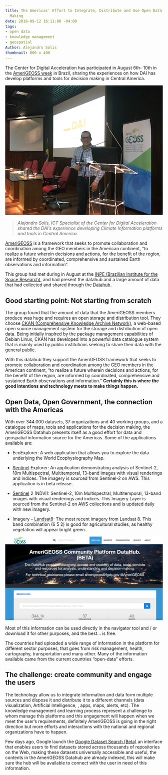 ```yaml
---
title: The Americas' Effort to Integrate, Distribute and Use Open Data for Decision
  Making
date: 2018-09-12 16:11:00 -04:00
tags:
- open data
- knowledge management
- geospatial
Author: Alejandro Solis
thumbnail: 800 x 400
---
```


The Center for Digital Acceleration has participated in August 6th- 10th in the [AmeriGEOSS week](https://www.amerigeoss.org/amerigeoss-events/amerigeoss-week-2018/index_html) in Brazil, sharing the experiences on how DAI has develop platforms and tools for decision making in Central America.

![Screen Shot 2018-09-12 at 2.14.19 PM.png](/uploads/Screen%20Shot%202018-09-12%20at%202.14.19%20PM.png)

> *Alejandro Solis, ICT Specialist of the Center for Digital Acceleration shared the DAI’s experience developing Climate Information platforms and tools in Central America.*

[AmeriGEOSS](https://www.amerigeoss.org/amerigeoss/index_html) is a framework that seeks to promote collaboration and coordination among the GEO members in the American continent, “to realize a future wherein decisions and actions, for the benefit of the region, are informed by coordinated, comprehensive and sustained Earth observations and information”.

This group had met during in August at the [INPE (Brazilian Institute for the Space Research)](http://www.inpe.br), and had present the datahub and a large amount of data that had collected and shared through the [Datahub](https://data.amerigeoss.org).

## **Good starting point: Not starting from scratch**

The group found that the amount of data that the AmeriGEOSS members produce was huge and requires an open storage and distribution tool. They choose [CKAN (Comprehensive Knowledge Archive Network)](https://ckan.org),  a web-based open source management system for the storage and distribution of open data. Being initially inspired by the package management capabilities of Debian Linux, CKAN has developed into a powerful data catalogue system that is mainly used by public institutions seeking to share their data with the general public.

With this datahub they support the AmeriGEOSS framework that seeks to promote collaboration and coordination among the GEO members in the American continent, “to realize a future wherein decisions and actions, for the benefit of the region, are informed by coordinated, comprehensive and sustained Earth observations and information.” **Certainly this is where the good intentions and technology meets to make things happen.**

## **Open Data, Open Government, the connection with the Americas**

With over 344.000 datasets, 37 organizations and 40 working groups, and a catalogue of maps, tools and applications for the decision making, the AmeriGEOSS Datahub presents itself as a good effort for data and geospatial information source for the Americas. Some of the applications available are:

* EcoExplorer: A web application that allows you to explore the data underlying the World Ecophysiography Map.

* [Sentinel](https://www.esa.int/Our_Activities/Observing_the_Earth/Copernicus/Sentinel-2) Explorer: An application demonstrating analysis of Sentinel-2, 10m Multispectral, Multitemporal, 13-band images with visual renderings and indices. The imagery is sourced from Sentinel-2 on AWS. This application is in beta release.

* [Sentinel](https://www.esa.int/Our_Activities/Observing_the_Earth/Copernicus/Sentinel-2) 2 (NDVI): Sentinel-2, 10m Multispectral, Multitemporal, 13-band images with visual renderings and indices. This Imagery Layer is sourced from the Sentinel-2 on AWS collections and is updated daily with new imagery.

* Imagery – [Landsat8](https://landsat.usgs.gov/landsat-8): The most recent imagery from Landsat 8. This band combination (6 5 2) is good for agricultural studies, as healthy vegetation will appear bright green.

![Screen Shot 2018-09-12 at 2.58.24 PM.png](/uploads/Screen%20Shot%202018-09-12%20at%202.58.24%20PM.png)

Most of this information can be used directly in the navigator tool and / or download it for other purposes, and the best… is free.

The countries had uploaded a wide range of information in the platform for different sector purposes, that goes from risk management, health, cartography, transportation and many other. Many of the information available came from the current countries “open-data” efforts.

## **The challenge: create community and engage the users**

The technology allow us to integrate information and data form multiple sources and dispose it and distribute it to a different channels (data visualization, Artificial Intelligence, , apps, maps, alerts, etc). The knowledge management and learning process represent a challenge to whom manage this platforms and this engagement will happen when we meet the user’s requirements, definitely AmeriGEOSS is going in the right direction but more efforts and interactions with the national and regional organizations have to happen.

Few days ago, Google launch the [Google Dataset Search (Beta)](https://toolbox.google.com/datasetsearch) an interface that enables users to find datasets stored across thousands of repositories on the Web, making these datasets universally accessible and useful,  the contents in the AmeriGEOSS Datahub are already indexed, this will make sure the hub will be available to connect with the user in need of this information.